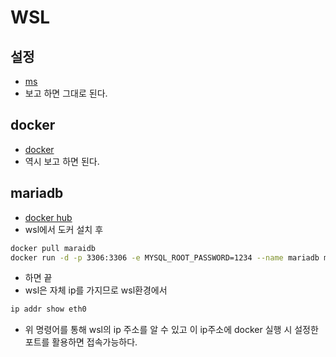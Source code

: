 # WSL
## 설정
* [ms](https://docs.microsoft.com/ko-kr/windows/wsl/wsl2-install)
* 보고 하면 그대로 된다.
## docker
* [docker](https://docs.docker.com/engine/install/ubuntu/)
* 역시 보고 하면 된다.
## mariadb
* [docker hub](https://hub.docker.com/_/mariadb)
* wsl에서 도커 설치 후 
```sh
docker pull maraidb
docker run -d -p 3306:3306 -e MYSQL_ROOT_PASSWORD=1234 --name mariadb mariadb
```
* 하면 끝 
* wsl은 자체 ip를 가지므로 wsl환경에서 
```sh
ip addr show eth0
```
* 위 명령어를 통해 wsl의 ip 주소를 알 수 있고 이 ip주소에 docker 실행 시 설정한 포트를 활용하면 접속가능하다.
